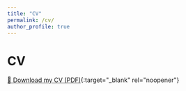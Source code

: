 ```yaml
---
title: "CV"
permalink: /cv/
author_profile: true
---
```


# CV

[📄 Download my CV (PDF)](/assets/CVDavidMorales.pdf){:target="_blank" rel="noopener"}
